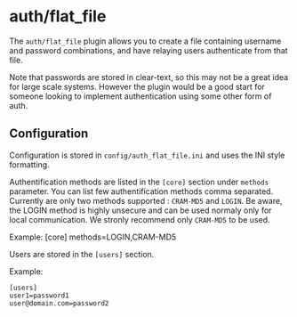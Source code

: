 auth/flat_file
==============

The `auth/flat_file` plugin allows you to create a file containing username
and password combinations, and have relaying users authenticate from that
file.

Note that passwords are stored in clear-text, so this may not be a great idea
for large scale systems. However the plugin would be a good start for someone
looking to implement authentication using some other form of auth.

Configuration
-------------

Configuration is stored in `config/auth_flat_file.ini` and uses the INI
style formatting. 

Authentification methods are listed in the `[core]` section under `methods`
parameter. You can list few authentification methods comma separated. Currently
are only two methods supported : `CRAM-MD5` and `LOGIN`. Be aware, the LOGIN
method is highly unsecure and can be used normaly only for local communication.
We stronly recommend only `CRAM-MD5` to be used.

Example:
    [core]
    methods=LOGIN,CRAM-MD5


Users are stored in the `[users]` section.

Example:

    [users]
    user1=password1
    user@domain.com=password2
